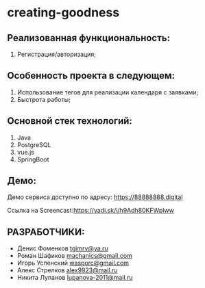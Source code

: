 # creating-goodness

Реализованная функциональность:
------------
1) Регистрация/авторизация;

    
Особенность проекта в следующем:   
------------

1) Использование тегов для реализации календаря с заявками;
2) Быстрота работы;


Основной стек технологий:
------------

1) Java
2) PostgreSQL
3) vue.js
4) SpringBoot

Демо:
------------

Демо сервиса доступно по адресу: https://88888888.digital

Ссылка на Screencast:https://yadi.sk/i/h9Adh80KFWplww

РАЗРАБОТЧИКИ:
------------
- Денис Фоменков tgimrv@ya.ru
- Роман Шафиков machanics@gmail.com
- Игорь Успенский wasporc@gmail.com
- Алекс Стрелков alex9923@mail.ru
- Никита Лупанов lupanova-2011@mail.ru

    
